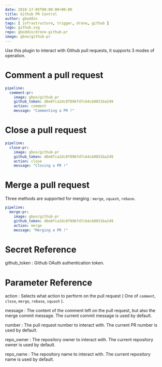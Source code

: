 ```yaml
---
date: 2018-17-05T00:00:00+00:00
title: Github PR Control
author: gboddin
tags: [ infrastructure, trigger, drone, github ]
logo: github.svg
repo: gboddin/drone-github-pr
image: gboo/github-pr
---
```


Use this plugin to interact with Github pull requests, it supports 3 modes of operation.

# Comment a pull request

```yaml
pipeline:
  comment-pr:
    image: gboo/github-pr
    github_token: d8e8fca2dc0f896fd7cb4cb0031ba249
    action: comment
    message: "Commenting a PR !"
```

# Close a pull request

```yaml
pipeline:
  close-pr:
    image: gboo/github-pr
    github_token: d8e8fca2dc0f896fd7cb4cb0031ba249
    action: close
    message: "Closing a PR !"
```

# Merge a pull request

Three methods are supported for merging : `merge`, `squash`, `rebase`.

```yaml
pipeline:
  merge-pr:
    image: gboo/github-pr
    github_token: d8e8fca2dc0f896fd7cb4cb0031ba249
    action: merge
    message: "Merging a PR !"
```


# Secret Reference

github_token
: Github OAuth authentication token.

# Parameter Reference

action
: Selects what action to perform on the pull request ( One of `comment`, `close`, `merge`, `rebase`, `squash` ).

message
: The content of the comment left on the pull request, but also the merge commit message. The current commit message is used by default.

number
: The pull request number to interact with. The current PR number is used by default.

repo_owner
: The repository owner to interact with. The current repository owner is used by default.

repo_name
: The repository name to interact with. The current repository name is used by default.